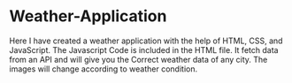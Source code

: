 # Weather-Application
Here I have created a weather application with the help of HTML, CSS, and JavaScript. The Javascript Code is included in the HTML file. It fetch data from an API and will give you the Correct weather data of any city.
The images will change according to weather condition.
